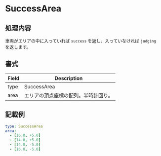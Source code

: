 # SuccessArea

## 処理内容

車両がエリアの中に入っていれば `success` を返し、入っていなければ `judging` を返します。

## 書式

| Field | Description                          |
| ----- | ------------------------------------ |
| type  | SuccessArea                          |
| area  | エリアの頂点座標の配列。半時計回り。 |

## 記載例

```yaml
type: SuccessArea
area:
  - [16.0, +5.0]
  - [14.0, +5.0]
  - [14.0, -5.0]
  - [16.0, -5.0]
```
